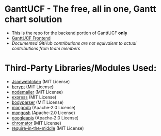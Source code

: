 
# GanttUCF - The free, all in one, Gantt chart solution
- This is the repo for the backend portion of GanttUCF **only**
- [GanttUCF Frontend](https://github.com/ClutchOttoman/Ganttify-Frontend-UCF_SD)
- *Documented GitHub contributions are not equivalent to actual contributions from team members*

# Third-Party Libraries/Modules Used:
- [Jsonwebtoken](https://github.com/auth0/node-jsonwebtoken) (MIT License)
- [bcrypt](https://github.com/kelektiv/node.bcrypt.js) (MIT License)
- [nodemailer](https://github.com/nodemailer/nodemailer) (MIT License)
- [express](https://github.com/expressjs/express) (MIT License)
- [bodyparser](https://github.com/expressjs/body-parser) (MIT License)
- [mongodb](https://github.com/mongodb/node-mongodb-native) (Apache-2.0 License)
- [mongosh](https://github.com/mongodb-js/mongosh) (Apache-2.0 License)
- [googleapis](https://github.com/googleapis/google-api-nodejs-client) (Apache-2.0 License)
- [chromator](https://github.com/TomasEng/Chromator) (MIT License)
- [require-in-the-middle](https://github.com/nodejs/require-in-the-middle) (MIT License)
